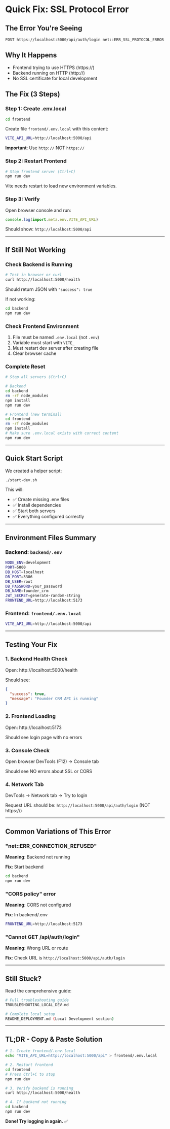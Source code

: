 # Quick Fix: SSL Protocol Error

## The Error You're Seeing
```
POST https://localhost:5000/api/auth/login net::ERR_SSL_PROTOCOL_ERROR
```

## Why It Happens
- Frontend trying to use HTTPS (https://)
- Backend running on HTTP (http://)
- No SSL certificate for local development

## The Fix (3 Steps)

### Step 1: Create .env.local
```bash
cd frontend
```

Create file `frontend/.env.local` with this content:
```bash
VITE_API_URL=http://localhost:5000/api
```

**Important**: Use `http://` NOT `https://`

### Step 2: Restart Frontend
```bash
# Stop frontend server (Ctrl+C)
npm run dev
```

Vite needs restart to load new environment variables.

### Step 3: Verify
Open browser console and run:
```javascript
console.log(import.meta.env.VITE_API_URL)
```

Should show: `http://localhost:5000/api`

---

## If Still Not Working

### Check Backend is Running
```bash
# Test in browser or curl
curl http://localhost:5000/health
```

Should return JSON with `"success": true`

If not working:
```bash
cd backend
npm run dev
```

### Check Frontend Environment
1. File must be named `.env.local` (not `.env`)
2. Variable must start with `VITE_`
3. Must restart dev server after creating file
4. Clear browser cache

### Complete Reset
```bash
# Stop all servers (Ctrl+C)

# Backend
cd backend
rm -rf node_modules
npm install
npm run dev

# Frontend (new terminal)
cd frontend
rm -rf node_modules
npm install
# Make sure .env.local exists with correct content
npm run dev
```

---

## Quick Start Script
We created a helper script:

```bash
./start-dev.sh
```

This will:
- ✅ Create missing .env files
- ✅ Install dependencies
- ✅ Start both servers
- ✅ Everything configured correctly

---

## Environment Files Summary

### Backend: `backend/.env`
```bash
NODE_ENV=development
PORT=5000
DB_HOST=localhost
DB_PORT=3306
DB_USER=root
DB_PASSWORD=your_password
DB_NAME=founder_crm
JWT_SECRET=generate-random-string
FRONTEND_URL=http://localhost:5173
```

### Frontend: `frontend/.env.local`
```bash
VITE_API_URL=http://localhost:5000/api
```

---

## Testing Your Fix

### 1. Backend Health Check
Open: http://localhost:5000/health

Should see:
```json
{
  "success": true,
  "message": "Founder CRM API is running"
}
```

### 2. Frontend Loading
Open: http://localhost:5173

Should see login page with no errors

### 3. Console Check
Open browser DevTools (F12) → Console tab

Should see NO errors about SSL or CORS

### 4. Network Tab
DevTools → Network tab → Try to login

Request URL should be: `http://localhost:5000/api/auth/login`
(NOT https://)

---

## Common Variations of This Error

### "net::ERR_CONNECTION_REFUSED"
**Meaning**: Backend not running

**Fix**: Start backend
```bash
cd backend
npm run dev
```

### "CORS policy" error
**Meaning**: CORS not configured

**Fix**: In backend/.env
```bash
FRONTEND_URL=http://localhost:5173
```

### "Cannot GET /api/auth/login"
**Meaning**: Wrong URL or route

**Fix**: Check URL is `http://localhost:5000/api/auth/login`

---

## Still Stuck?

Read the comprehensive guide:
```bash
# Full troubleshooting guide
TROUBLESHOOTING_LOCAL_DEV.md

# Complete local setup
README_DEPLOYMENT.md (Local Development section)
```

---

## TL;DR - Copy & Paste Solution

```bash
# 1. Create frontend/.env.local
echo "VITE_API_URL=http://localhost:5000/api" > frontend/.env.local

# 2. Restart frontend
cd frontend
# Press Ctrl+C to stop
npm run dev

# 3. Verify backend is running
curl http://localhost:5000/health

# 4. If backend not running
cd backend
npm run dev
```

**Done! Try logging in again.** ✅
